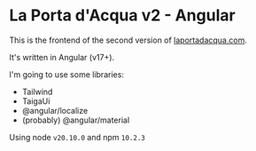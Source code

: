 # La Porta d'Acqua v2 - Angular

This is the frontend of the second version of [laportadacqua.com](https://laportadacqua.com).

It's written in Angular (v17+).

I'm going to use some libraries:
- Tailwind
- TaigaUi
- @angular/localize
- (probably) @angular/material

Using node `v20.10.0` and npm `10.2.3`